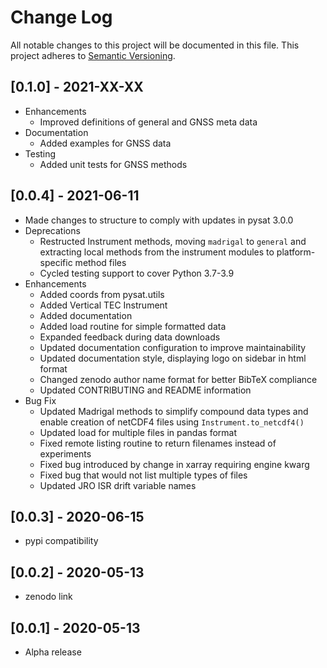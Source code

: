 # Change Log
All notable changes to this project will be documented in this file.
This project adheres to [Semantic Versioning](https://semver.org/).

## [0.1.0] - 2021-XX-XX
- Enhancements
   - Improved definitions of general and GNSS meta data
- Documentation
   - Added examples for GNSS data
- Testing
   - Added unit tests for GNSS methods

## [0.0.4] - 2021-06-11
- Made changes to structure to comply with updates in pysat 3.0.0
- Deprecations
  - Restructed Instrument methods, moving `madrigal` to `general` and extracting
    local methods from the instrument modules to platform-specific method files
  - Cycled testing support to cover Python 3.7-3.9
- Enhancements
  - Added coords from pysat.utils
  - Added Vertical TEC Instrument
  - Added documentation
  - Added load routine for simple formatted data
  - Expanded feedback during data downloads
  - Updated documentation configuration to improve maintainability
  - Updated documentation style, displaying logo on sidebar in html format
  - Changed zenodo author name format for better BibTeX compliance
  - Updated CONTRIBUTING and README information
- Bug Fix
  - Updated Madrigal methods to simplify compound data types and enable
    creation of netCDF4 files using `Instrument.to_netcdf4()`
  - Updated load for multiple files in pandas format
  - Fixed remote listing routine to return filenames instead of experiments
  - Fixed bug introduced by change in xarray requiring engine kwarg
  - Fixed bug that would not list multiple types of files
  - Updated JRO ISR drift variable names

## [0.0.3] - 2020-06-15
- pypi compatibility

## [0.0.2] - 2020-05-13
- zenodo link

## [0.0.1] - 2020-05-13
- Alpha release
